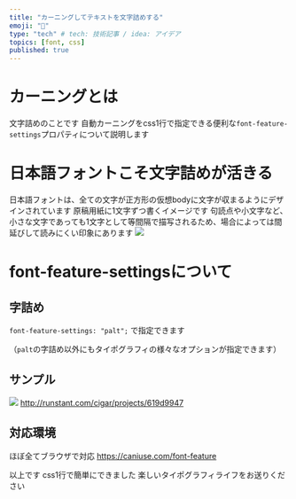 ```yaml
---
title: "カーニングしてテキストを文字詰めする"
emoji: "📝"
type: "tech" # tech: 技術記事 / idea: アイデア
topics: [font, css]
published: true
---
```


# カーニングとは
文字詰めのことです
自動カーニングをcss1行で指定できる便利な`font-feature-settings`プロパティについて説明します

# 日本語フォントこそ文字詰めが活きる
日本語フォントは、全ての文字が正方形の仮想bodyに文字が収まるようにデザインされています
原稿用紙に1文字ずつ書くイメージです
句読点や小文字など、小さな文字であっても1文字として等間隔で描写されるため、場合によっては間延びして読みにくい印象にあります
![](https://storage.googleapis.com/zenn-user-upload/nrsqcssblbxivuf7wjbp5yfkwasj)


# font-feature-settingsについて
## 字詰め
`font-feature-settings: "palt";` で指定できます

（`palt`の字詰め以外にもタイポグラフィの様々なオプションが指定できます）


## サンプル
![](https://storage.googleapis.com/zenn-user-upload/lsdi7glrhr37ey1kmbyjnrjsxxxt)
http://runstant.com/cigar/projects/619d9947

## 対応環境
ほぼ全てブラウザで対応
https://caniuse.com/font-feature



以上です
css1行で簡単にできました
楽しいタイポグラフィライフをお送りください